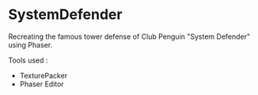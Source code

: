 # SystemDefender

Recreating the famous tower defense of Club Penguin "System Defender" using Phaser.

Tools used :
- TexturePacker
- Phaser Editor
